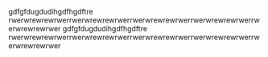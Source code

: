 gdfgfdugdudihgdfhgdftre
rwerwrewrewrwerrwerwrewrewrwerrwerwrewrewrwerrwerwrewrewrwerrwerwrewrewrwer  gdfgfdugdudihgdfhgdftre
rwerwrewrewrwerrwerwrewrewrwerrwerwrewrewrwerrwerwrewrewrwerrwerwrewrewrwer